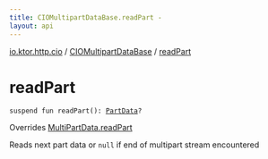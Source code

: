 ```yaml
---
title: CIOMultipartDataBase.readPart - 
layout: api
---
```


<div class='api-docs-breadcrumbs'><a href="../index.html">io.ktor.http.cio</a> / <a href="index.html">CIOMultipartDataBase</a> / <a href="./read-part.html">readPart</a></div>

# readPart

<div class="signature"><code><span class="keyword">suspend</span> <span class="keyword">fun </span><span class="identifier">readPart</span><span class="symbol">(</span><span class="symbol">)</span><span class="symbol">: </span><a href="../../io.ktor.http.content/-part-data/index.html"><span class="identifier">PartData</span></a><span class="symbol">?</span></code></div>

Overrides <a href="../../io.ktor.http.content/-multi-part-data/read-part.html">MultiPartData.readPart</a>

Reads next part data or <code>null</code> if end of multipart stream encountered

